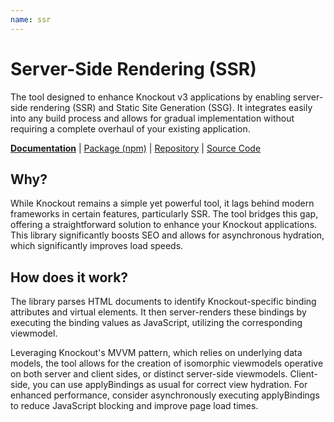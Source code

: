 ```yaml
---
name: ssr
---
```


# Server-Side Rendering (SSR)

<!-- @include docs/parts/packages/ssr/description.md-->

The tool designed to enhance Knockout v3 applications by enabling server-side rendering (SSR) and Static Site Generation (SSG). It integrates easily into any build process and allows for gradual implementation without requiring a complete overhaul of your existing application.

<!-- /include -->

<!-- @include docs/parts/package-nav.md -->

[**Documentation**](https://tscpp.github.io/knuckles) | [Package (npm)](https://npmjs.com/package/@knuckles/ssr) | [Repository](https://github.com/tscpp/knuckles) | [Source Code](https://github.com/tscpp/knuckles/tree/main/packages/ssr)

<!-- /include -->

## Why?

While Knockout remains a simple yet powerful tool, it lags behind modern frameworks in certain features, particularly SSR. The tool bridges this gap, offering a straightforward solution to enhance your Knockout applications. This library significantly boosts SEO and allows for asynchronous hydration, which significantly improves load speeds.

## How does it work?

The library parses HTML documents to identify Knockout-specific binding attributes and virtual elements. It then server-renders these bindings by executing the binding values as JavaScript, utilizing the corresponding viewmodel.

Leveraging Knockout's MVVM pattern, which relies on underlying data models, the tool allows for the creation of isomorphic viewmodels operative on both server and client sides, or distinct server-side viewmodels. Client-side, you can use applyBindings as usual for correct view hydration. For enhanced performance, consider asynchronously executing applyBindings to reduce JavaScript blocking and improve page load times.

<!-- @include docs/parts/reference.md -->

[TypeScript]: https://typescriptlang.org
[ESLint]: https://eslint.org
[Knockout]: https://knockoutjs.com
[toolchain]: https://tscpp.github.io/knuckles

<!-- /include -->
